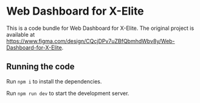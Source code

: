 
  # Web Dashboard for X-Elite

  This is a code bundle for Web Dashboard for X-Elite. The original project is available at https://www.figma.com/design/CQcjDPv7uZBfQbmhdWbv8y/Web-Dashboard-for-X-Elite.

  ## Running the code

  Run `npm i` to install the dependencies.

  Run `npm run dev` to start the development server.
  